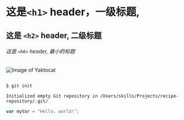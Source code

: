 # 这是`<h1>` header，一级标题,



## 这是 `<h2>` header, 二级标题



###### 这是 `<h6>` header, 最小的标题
![Image of Yaktocat](https://octodex.github.com/images/yaktocat.png)
```

$ git init

Initialized empty Git repository in /Users/skills/Projects/recipe-repository/.git/

```
``` javascript
var myVar = "Hello, world!";
```
